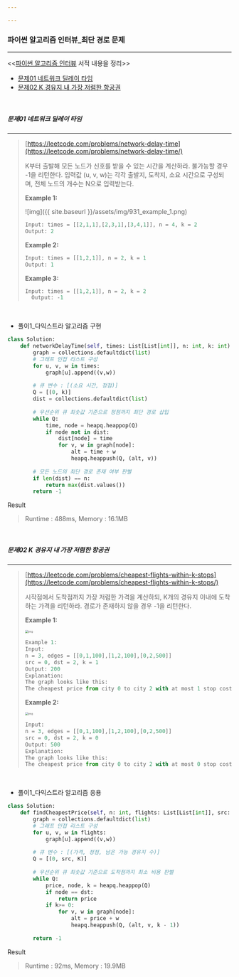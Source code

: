 ```yaml
---

---
```


### 파이썬 알고리즘 인터뷰_최단 경로 문제

-----

<<[파이썬 알고리즘 인터뷰](https://book.naver.com/bookdb/book_detail.nhn?bid=16406247) 서적 내용을 정리>>

* [문제01 네트워크 딜레이 타임](#문제01-네트워크-딜레이-타임)
* [문제02 K 경유지 내 가장 저렴한 항공권](#문제02-K-경유지-내-가장-저렴한-항공권)

<br>

##### 문제01 네트워크 딜레이 타임

-----

> [https://leetcode.com/problems/network-delay-time](https://leetcode.com/problems/network-delay-time/)
>
> K부터 출발해 모든 노드가 신호를 받을 수 있는 시간을 계산하라. 불가능할 경우 -1을 리턴한다. 입력값 (u, v, w)는 각각 출발지, 도착지, 소요 시간으로 구성되며, 전체 노드의 개수는 N으로 입력받는다.
>
> **Example 1:**
>
> ![img]({{ site.baseurl }}/assets/img/931_example_1.png)
>
> ```python
>Input: times = [[2,1,1],[2,3,1],[3,4,1]], n = 4, k = 2
> Output: 2
> ```
>   
>   **Example 2:**
>   
>   ```python
> Input: times = [[1,2,1]], n = 2, k = 1
> Output: 1
> ```
>
> **Example 3:**
>
> ```python
> Input: times = [[1,2,1]], n = 2, k = 2
>   Output: -1
>   ```

<br>

* 풀이1_다익스트라 알고리즘 구현

```python
class Solution:
    def networkDelayTime(self, times: List[List[int]], n: int, k: int) -> int:
        graph = collections.defaultdict(list)
        # 그래프 인접 리스트 구성
        for u, v, w in times:
            graph[u].append((v,w))
            
        # 큐 변수 : [(소요 시간, 정점)]
        Q = [(0, k)]
        dist = collections.defaultdict(list)
        
        # 우선순위 큐 최솟값 기준으로 정점까지 최단 경로 삽입
        while Q:
            time, node = heapq.heappop(Q)
            if node not in dist:
                dist[node] = time
                for v, w in graph[node]:
                    alt = time + w
                    heapq.heappush(Q, (alt, v))
                    
        # 모든 노드의 최단 경로 존재 여부 판별
        if len(dist) == n:
            return max(dist.values())
        return -1
```

Result

>  Runtime : 488ms, Memory : 16.1MB

<br>

##### 문제02 K 경유지 내 가장 저렴한 항공권

------

> [https://leetcode.com/problems/cheapest-flights-within-k-stops](https://leetcode.com/problems/cheapest-flights-within-k-stops/)
>
> 시작점에서 도착점까지 가장 저렴한 가격을 계산하되, K개의 경유지 이내에 도착하는 가격을 리턴하라. 경로가 존재하지 않을 경우 -1을 리턴한다.
>
> **Example 1:**
>
> <img src="{{ site.baseurl }}/assets/img/995.png" alt="img" style="zoom:43%;" />
>
> ```python
> Example 1:
> Input: 
> n = 3, edges = [[0,1,100],[1,2,100],[0,2,500]]
> src = 0, dst = 2, k = 1
> Output: 200
> Explanation: 
> The graph looks like this:
> The cheapest price from city 0 to city 2 with at most 1 stop costs 200, as marked red in the picture.
> ```
>
> **Example 2:**
>
> <img src="{{ site.baseurl }}/assets/img/995.png" alt="img" style="zoom:43%;" />
>
> ```python
> Input: 
> n = 3, edges = [[0,1,100],[1,2,100],[0,2,500]]
> src = 0, dst = 2, k = 0
> Output: 500
> Explanation: 
> The graph looks like this:
> The cheapest price from city 0 to city 2 with at most 0 stop costs 500, as marked blue in the picture.
> ```
>

<br>

* 풀이1_다익스트라 알고리즘 응용

```python
class Solution:
    def findCheapestPrice(self, n: int, flights: List[List[int]], src: int, dst: int, K: int) -> int:
        graph = collections.defaultdict(list)
        # 그래프 인접 리스트 구성
        for u, v, w in flights:
            graph[u].append((v,w))
            
        # 큐 변수 : [(가격, 정점, 남은 가능 경유지 수)]
        Q = [(0, src, K)]
        
        # 우선순위 큐 최솟값 기준으로 도착점까지 최소 비용 판별
        while Q:
            price, node, k = heapq.heappop(Q)
            if node == dst:
                return price
            if k>= 0:
                for v, w in graph[node]:
                    alt = price + w
                    heapq.heappush(Q, (alt, v, k - 1))
        
        return -1
```

Result

>  Runtime : 92ms, Memory : 19.9MB

<br>